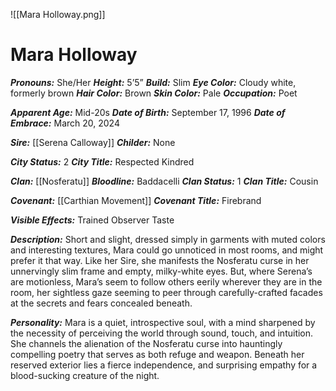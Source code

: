 ![[Mara Holloway.png]]
# Mara Holloway

***Pronouns:*** She/Her
***Height:*** 5’5”
***Build:*** Slim
***Eye Color:*** Cloudy white, formerly brown
***Hair Color:*** Brown
***Skin Color:*** Pale
***Occupation:*** Poet

***Apparent Age:*** Mid-20s
***Date of Birth:*** September 17, 1996
***Date of Embrace:*** March 20, 2024

***Sire:*** [[Serena Calloway]]
***Childer:*** None

***City Status:*** 2
***City Title:*** Respected Kindred

***Clan:*** [[Nosferatu]]
***Bloodline:*** Baddacelli
***Clan Status:*** 1
***Clan Title:*** Cousin

***Covenant:*** [[Carthian Movement]]
***Covenant Title:*** Firebrand

***Visible Effects:*** 
Trained Observer 
Taste

***Description:*** 
Short and slight, dressed simply in garments with muted colors and interesting textures, Mara could go unnoticed in most rooms, and might prefer it that way. Like her Sire, she manifests the Nosferatu curse in her unnervingly slim frame and empty, milky-white eyes. But, where Serena’s are motionless, Mara’s seem to follow others eerily wherever they are in the room, her sightless gaze seeming to peer through carefully-crafted facades at the secrets and fears concealed beneath.

***Personality:*** 
Mara is a quiet, introspective soul, with a mind sharpened by the necessity of perceiving the world through sound, touch, and intuition. She channels the alienation of the Nosferatu curse into hauntingly compelling poetry that serves as both refuge and weapon. Beneath her reserved exterior lies a fierce independence, and surprising empathy for a blood-sucking creature of the night.